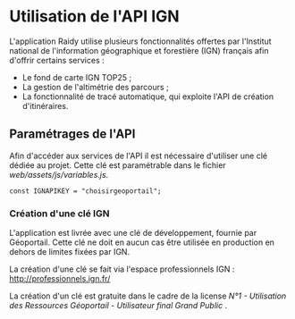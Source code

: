 # Utilisation de l'API IGN

L'application Raidy utilise plusieurs fonctionnalités offertes par l'Institut national de l'information géographique et forestière (IGN) français afin d'offrir certains services :

- Le fond de carte IGN TOP25 ;
- La gestion de l'altimétrie des parcours ;
- La fonctionnalité de tracé automatique, qui exploite l'API de création d'itinéraires.



## Paramétrages de l'API

Afin d'accéder aux services de l'API il est nécessaire d'utiliser une clé dédiée au projet. Cette clé est paramétrable dans le fichier *web/assets/js/variables.js*. 

`const IGNAPIKEY = "choisirgeoportail";`



### Création d'une clé IGN

L'application est livrée avec une clé de développement, fournie par Géoportail. Cette clé ne doit en aucun cas être utilisée en production en dehors de limites fixées par IGN.

La création d'une clé se fait via l'espace professionnels IGN : http://professionnels.ign.fr/

La création d'un clé est gratuite dans le cadre de la license *N°1 - Utilisation des Ressources Géoportail - Utilisateur final Grand Public* . 

